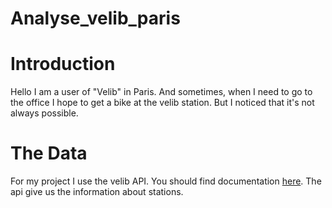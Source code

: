 # Analyse_velib_paris

# Introduction 
Hello I am a user of "Velib" in Paris. 
And sometimes, when I need to go to the office I hope to get a bike at the velib station.
But I noticed that it's not always possible.


# The Data
For my project I use the velib API.
You should find documentation [here](https://www.velib-metropole.fr/donnees-open-data-gbfs-du-service-velib-metropole).
The api give us the information about stations.
